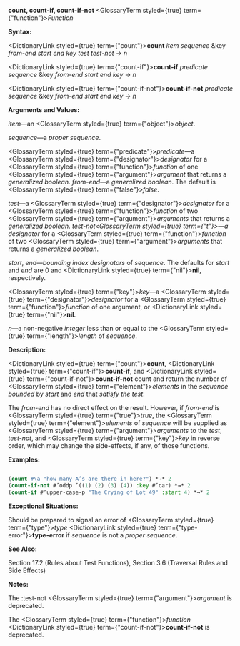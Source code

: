 **count, count-if, count-if-not** <GlossaryTerm styled={true} term={"function"}><i>Function</i></GlossaryTerm> 



**Syntax:** 



<DictionaryLink styled={true} term={"count"}><b>count</b></DictionaryLink> *item sequence* &amp;key *from-end start end key test test-not → n* 



<DictionaryLink styled={true} term={"count-if"}><b>count-if</b></DictionaryLink> *predicate sequence* &amp;key *from-end start end key → n* 



<DictionaryLink styled={true} term={"count-if-not"}><b>count-if-not</b></DictionaryLink> *predicate sequence* &amp;key *from-end start end key → n* 



**Arguments and Values:** 



*item*—an <GlossaryTerm styled={true} term={"object"}><i>object</i></GlossaryTerm>. 



*sequence*—a *proper sequence*. 



<GlossaryTerm styled={true} term={"predicate"}><i>predicate</i></GlossaryTerm>—a <GlossaryTerm styled={true} term={"designator"}><i>designator</i></GlossaryTerm> for a <GlossaryTerm styled={true} term={"function"}><i>function</i></GlossaryTerm> of one <GlossaryTerm styled={true} term={"argument"}><i>argument</i></GlossaryTerm> that returns a *generalized boolean*. *from-end*—a *generalized boolean*. The default is <GlossaryTerm styled={true} term={"false"}><i>false</i></GlossaryTerm>. 



*test*—a <GlossaryTerm styled={true} term={"designator"}><i>designator</i></GlossaryTerm> for a <GlossaryTerm styled={true} term={"function"}><i>function</i></GlossaryTerm> of two <GlossaryTerm styled={true} term={"argument"}><i>arguments</i></GlossaryTerm> that returns a *generalized boolean*. *test-not<GlossaryTerm styled={true} term={"t"}><i>—a </i></GlossaryTerm>designator* for a <GlossaryTerm styled={true} term={"function"}><i>function</i></GlossaryTerm> of two <GlossaryTerm styled={true} term={"argument"}><i>arguments</i></GlossaryTerm> that returns a *generalized boolean*. 



*start*, *end*—*bounding index designators* of *sequence*. The defaults for *start* and *end* are 0 and <DictionaryLink styled={true} term={"nil"}><b>nil</b></DictionaryLink>, respectively. 



<GlossaryTerm styled={true} term={"key"}><i>key</i></GlossaryTerm>—a <GlossaryTerm styled={true} term={"designator"}><i>designator</i></GlossaryTerm> for a <GlossaryTerm styled={true} term={"function"}><i>function</i></GlossaryTerm> of one argument, or <DictionaryLink styled={true} term={"nil"}><b>nil</b></DictionaryLink>. 



*n*—a non-negative *integer* less than or equal to the <GlossaryTerm styled={true} term={"length"}><i>length</i></GlossaryTerm> of *sequence*. 



**Description:** 



<DictionaryLink styled={true} term={"count"}><b>count</b></DictionaryLink>, <DictionaryLink styled={true} term={"count-if"}><b>count-if</b></DictionaryLink>, and <DictionaryLink styled={true} term={"count-if-not"}><b>count-if-not</b></DictionaryLink> count and return the number of <GlossaryTerm styled={true} term={"element"}><i>elements</i></GlossaryTerm> in the *sequence bounded* by *start* and *end* that *satisfy the test*. 



The *from-end* has no direct effect on the result. However, if *from-end* is <GlossaryTerm styled={true} term={"true"}><i>true</i></GlossaryTerm>, the <GlossaryTerm styled={true} term={"element"}><i>elements</i></GlossaryTerm> of *sequence* will be supplied as <GlossaryTerm styled={true} term={"argument"}><i>arguments</i></GlossaryTerm> to the *test*, *test-not*, and <GlossaryTerm styled={true} term={"key"}><i>key</i></GlossaryTerm> in reverse order, which may change the side-effects, if any, of those functions. 



**Examples:**
```lisp

(count #\a "how many A’s are there in here?") *→* 2 
(count-if-not #’oddp ’((1) (2) (3) (4)) :key #’car) *→* 2 
(count-if #’upper-case-p "The Crying of Lot 49" :start 4) *→* 2 

```
**Exceptional Situations:** 



Should be prepared to signal an error of <GlossaryTerm styled={true} term={"type"}><i>type</i></GlossaryTerm> <DictionaryLink styled={true} term={"type-error"}><b>type-error</b></DictionaryLink> if *sequence* is not a *proper sequence*. 



 



 



**See Also:** 



Section 17.2 (Rules about Test Functions), Section 3.6 (Traversal Rules and Side Effects) 



**Notes:** 



The :test-not <GlossaryTerm styled={true} term={"argument"}><i>argument</i></GlossaryTerm> is deprecated. 



The <GlossaryTerm styled={true} term={"function"}><i>function</i></GlossaryTerm> <DictionaryLink styled={true} term={"count-if-not"}><b>count-if-not</b></DictionaryLink> is deprecated. 



